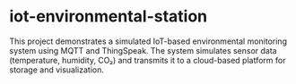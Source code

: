 # iot-environmental-station
This project demonstrates a simulated IoT-based environmental monitoring system using MQTT and ThingSpeak. The system simulates sensor data (temperature, humidity, CO₂) and transmits it to a cloud-based platform for storage and visualization.
